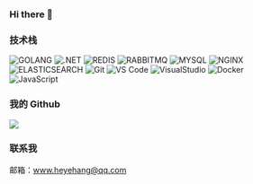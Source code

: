 ### Hi there 👋

<!--
**heyehang/heyehang** is a ✨ _special_ ✨ repository because its `README.md` (this file) appears on your GitHub profile.

Here are some ideas to get you started:

- 🔭 I’m currently working on ...
- 🌱 I’m currently learning ...
- 👯 I’m looking to collaborate on ...
- 🤔 I’m looking for help with ...
- 💬 Ask me about ...
- 📫 How to reach me: ...
- 😄 Pronouns: ...
- ⚡ Fun fact: ...
-->
### 技术栈
![GOLANG](https://img.shields.io/badge/-GOLANG-66CCCC?style=for-the-badge&logo=GO)
![.NET](http://img.shields.io/badge/-.NET%20CORE-4682B4?style=for-the-badge&logo=.NET)
![REDIS](http://img.shields.io/badge/-REDIS-FA8072?style=for-the-badge&logo=REDIS)
![RABBITMQ](http://img.shields.io/badge/-RABBITMQ-778899?style=for-the-badge&logo=RABBITMQ)
![MYSQL](http://img.shields.io/badge/-MYSQL-ADD8E6?style=for-the-badge&logo=MYSQL)
![NGINX](http://img.shields.io/badge/-NGINX-000000?style=for-the-badge&logo=nginx)
![ELASTICSEARCH](http://img.shields.io/badge/-ELASTICSEARCH-483D8B?style=for-the-badge&logo=ELASTICSEARCH)
![Git](https://img.shields.io/badge/-Git-%23F05032?style=for-the-badge&logo=git&logoColor=%23ffffff)
![VS Code](https://img.shields.io/badge/-VSCode-%23007ACC?style=for-the-badge&logo=visual-studio-code)
![VisualStudio](https://img.shields.io/badge/-VisualStudio-9932CC?style=for-the-badge&logo=visual-studio)
![Docker](https://img.shields.io/badge/-Docker-%232081e8?style=for-the-badge&logo=docker&logoColor=fff)
![JavaScript](https://img.shields.io/badge/-JavaScript-%23F7DF1C?style=for-the-badge&logo=javascript&logoColor=000000&labelColor=%23F7DF1C&color=%23FFCE5A)
### 我的 Github
![](https://github-readme-stats.vercel.app/api?username=heyehang&count_private=true&show_icons=true&theme=onedark)

### 联系我
邮箱：www.heyehang@qq.com
